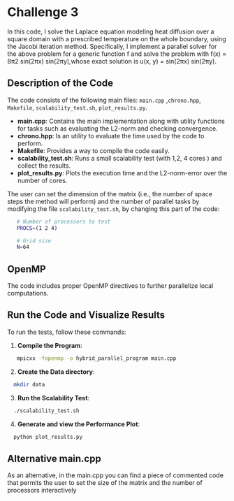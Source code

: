 # Challenge 3

In this code, I solve the Laplace equation modeling heat diffusion over a square domain with a prescribed temperature on the whole boundary, using the Jacobi iteration method. Specifically, I implement a parallel solver for the above problem for a generic function f and solve the problem with f(x) = 8π2 sin(2πx) sin(2πy),whose exact solution is u(x, y) = sin(2πx) sin(2πy).

## Description of the Code

The code consists of the following main files: `main.cpp` ,`chrono.hpp`, `Makefile`, `scalability_test.sh`, `plot_results.py`.

- **main.cpp**: Contains the main implementation along with utility functions for tasks such as evaluating the L2-norm and checking convergence.
- **chrono.hpp**: Is an utility to evaluate the time used by the code to perform.
- **Makefile**: Provides a way to compile the code easily.
- **scalability_test.sh**: Runs a small scalability test (with 1,2, 4 cores ) and collect the results.
- **plot_results.py**: Plots the execution time and the L2-norm-error over the number of cores.


The user can set the dimension of the matrix (i.e., the number of space steps the method will perform) and the number of parallel tasks by modifying the file `scalability_test.sh`, by changing this part of the code:
```scalability_test.sh
   # Number of processors to test
   PROCS=(1 2 4)

   # Grid size
   N=64
```


## OpenMP

The code includes proper OpenMP directives to further parallelize local computations.

## Run the Code and Visualize Results

To run the tests, follow these commands:

1. **Compile the Program**:
```bash
   mpicxx -fopenmp -o hybrid_parallel_program main.cpp
```
2. **Create the Data directory**:
```bash
  mkdir data
```
3. **Run the Scalability Test**:
```bash
  ./scalability_test.sh
```
4. **Generate and view the Performance Plot**:
```bash
  python plot_results.py

```

## Alternative main.cpp
As an alternative, in the main.cpp you can find a piece of commented code that permits the user to set the size of the matrix and the number of processors interactively